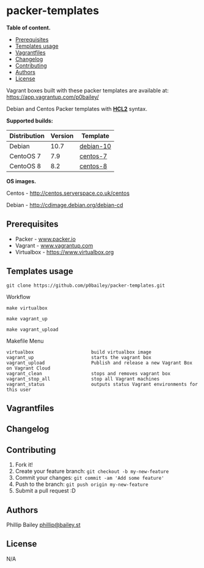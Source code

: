 # packer-templates

**Table of content.**

<!-- toc -->

- [Prerequisites](#prerequisites)
- [Templates usage](#templates-usage)
- [Vagrantfiles](#vagrantfiles)
- [Changelog](#changelog)
- [Contributing](#contributing)
- [Authors](#authors)
- [License](#license)

<!-- tocstop -->

Vagrant boxes built with these packer templates are available at: https://app.vagrantup.com/p0bailey/


Debian and  Centos Packer templates with **[HCL2](https://bailey.st/2020/11/01/packer-virtualbox-builder-from-json-to-hcl.html)** syntax.

**Supported builds:**


|  Distribution | Version  | Template   |
|---|---|---|
| Debian  |   10.7|  [debian-10](debian-10)   |
|  CentoOS 7 | 7.9 |  [centos-7](centos-7)   |
|  CentoOS 8 | 8.2 |  [centos-8](centos-8)   |


**OS images.**

Centos - http://centos.serverspace.co.uk/centos

Debian - http://cdimage.debian.org/debian-cd

## Prerequisites

* Packer - www.packer.io
* Vagrant - www.vagrantup.com
* Virtualbox - https://www.virtualbox.org

## Templates usage

`git clone https://github.com/p0bailey/packer-templates.git`

Workflow

`make virtualbox`

`make vagrant_up`

`make vagrant_upload`


Makefile Menu
```
virtualbox                     build virtualbox image
vagrant_up                     starts the vagrant box
vagrant_upload                 Publish and release a new Vagrant Box on Vagrant Cloud
vagrant_clean                  stops and removes vagrant box
vagrant_stop_all               stop all Vagrant machines
vagrant_status                 outputs status Vagrant environments for this user
```

## Vagrantfiles



## Changelog

## Contributing

1. Fork it!
2. Create your feature branch: `git checkout -b my-new-feature`
3. Commit your changes: `git commit -am 'Add some feature'`
4. Push to the branch: `git push origin my-new-feature`
5. Submit a pull request :D



## Authors

Phillip Bailey <phillip@bailey.st>

## License

N/A
